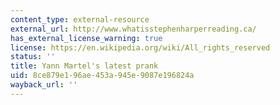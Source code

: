 ```yaml
---
content_type: external-resource
external_url: http://www.whatisstephenharperreading.ca/
has_external_license_warning: true
license: https://en.wikipedia.org/wiki/All_rights_reserved
status: ''
title: Yann Martel's latest prank
uid: 8ce879e1-96ae-453a-945e-9087e196824a
wayback_url: ''
---
```

